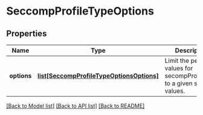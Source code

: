 # SeccompProfileTypeOptions

## Properties
Name | Type | Description | Notes
------------ | ------------- | ------------- | -------------
**options** | [**list[SeccompProfileTypeOptionsOptions]**](SeccompProfileTypeOptionsOptions.md) | Limit the permitted values for secompProfileType to a given set of values. | [optional] 

[[Back to Model list]](../README.md#documentation-for-models) [[Back to API list]](../README.md#documentation-for-api-endpoints) [[Back to README]](../README.md)

